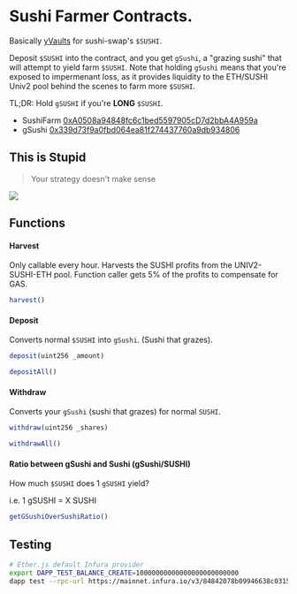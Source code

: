 # Sushi Farmer Contracts.

Basically [yVaults](https://github.com/iearn-finance/vaults/blob/master/contracts/yVault.sol) for sushi-swap's `$SUSHI`.

Deposit `$SUSHI` into the contract, and you get `gSushi`, a "grazing sushi" that will attempt to yield farm `$SUSHI`. Note that holding `gSushi` means that you're exposed to impermenant loss, as it provides liquidity to the ETH/SUSHI Univ2 pool behind the scenes to farm more `$SUSHI`.

TL;DR: Hold `gSUSHI` if you're **LONG** `$SUSHI`.

- SushiFarm [0xA0508a94848fc6c1bed5597905cD7d2bbA4A959a](https://etherscan.io/address/0xa0508a94848fc6c1bed5597905cd7d2bba4a959a#readContract)
- gSushi [0x339d73f9a0fbd064ea81f274437760a9db934806](https://etherscan.io/address/0x339d73f9a0fbd064ea81f274437760a9db934806)

## This is Stupid

> Your strategy doesn't make sense

![](https://i.imgur.com/RXe6aHK.png)

## Functions

#### Harvest

Only callable every hour. Harvests the SUSHI profits from the UNIV2-SUSHI-ETH pool. Function caller gets 5% of the profits to compensate for GAS.
```javascript
harvest()
```

#### Deposit

Converts normal `$SUSHI` into `gSushi`. (Sushi that grazes).

```javascript
deposit(uint256 _amount)
```

```javascript
depositAll()
```

#### Withdraw

Converts your `gSushi` (sushi that grazes) for normal `SUSHI`.

```javascript
withdraw(uint256 _shares)
```

```javascript
withdrawAll()
```

#### Ratio between gSushi and Sushi (gSushi/SUSHI)

How much `$SUSHI` does 1 `gSUSHI` yield?

i.e. 1 gSUSHI = X SUSHI

```javascript
getGSushiOverSushiRatio()
```

## Testing

```bash
# Ether.js default Infura provider
export DAPP_TEST_BALANCE_CREATE=10000000000000000000000000
dapp test --rpc-url https://mainnet.infura.io/v3/84842078b09946638c03157f83405213
```